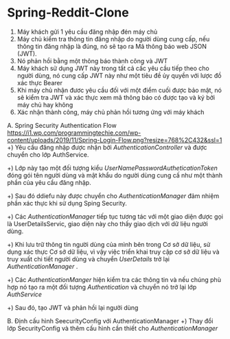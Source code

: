# Spring-Reddit-Clone
1. Máy khách gửi 1 yêu cầu đăng nhập đén máy chủ
2. Máy chủ kiểm tra thông tin đăng nhập do người dùng cung cấp, nếu thông tin đăng nhập là đúng, nó sẽ tạo ra 
Mã thông báo web JSON (JWT). 
3. Nó phản hồi bằng một thông báo thành công và JWT
4. Máy khách sử dụng JWT này trong tất cả cấc yêu cầu tiếp theo cho người dùng, nó cung cấp JWT này như một 
tiêu đề ủy quyền với lược đồ xác thực Bearer
5. Khi máy chủ nhận đươc yêu cầu đối với một điểm cuối được bảo mật, nó sẽ kiểm tra JWT và xác thực 
xem mã thông báo có được tạo và ký bởi máy chủ hay không
6. Xác nhận thành công, máy chủ phản hồi tương ứng với máy khách

A. Spring Security Authentication Flow
https://i1.wp.com/programmingtechie.com/wp-content/uploads/2019/11/Spring-Login-Flow.png?resize=768%2C432&ssl=1
+) Yêu cầu đăng nhập được nhận bởi *AuthenticationController* và được chuyển cho lớp AuthService.

+) Lớp này tạo một đối tượng kiểu *UserNamePasswordAutheticationToken* đóng gói tên người dùng và
mật khẩu do người dùng cung cấ như một thành phần của yêu cầu đăng nhập.

+) Sau đó ddiefu này được chuyển cho *AuthenticationManager* đảm nhiệm phần xác thực khi sử dụng Sping Security.

+) Các *AuthenticationManager* tiếp tục tương tác với một giao diện được gọi là UserDetailsServic,
giao diện này cho thấy giao dịch với dữ liệu người dùng.

+) Khi lưu trữ thông tin người dùng của mình bên trong Cơ sở dữ liệu, sử dụng xác thực Cơ sở dữ liệu,
vì vậy việc triển khai truy cập cơ sở dữ liệu và truy xuất  chi tiết người dùng và 
chuyển  *UserDetails*  trở lại  *AuthenticationManager* .

+) Các *AuthenticationManger* hiện kiểm tra các thông tin và nếu chúng phù hợp nó tạo ra một đối tượng 
*Authentication* và chuyển nó trở lại lớp  *AuthService*

+) Sau đó, tạo JWT và phản hồi lại ngưởi dùng 

B.  Định cấu hình SeecurityConfig với AuthenticationManager
+) Thay đổi lớp SecurityConfig và thêm cấu hình cần thiết cho *AuthenticationManager*
